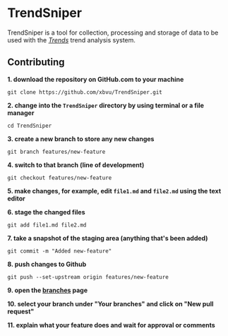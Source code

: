 # TrendSniper

TrendSniper is a tool for collection, processing and storage of data to be used with the [*Trends*](https://www.github.com/xbvu/Trends) trend analysis system.

## Contributing

**1. download the repository on GitHub.com to your machine**

`git clone https://github.com/xbvu/TrendSniper.git`

**2. change into the `TrendSniper` directory by using terminal or a file manager**

`cd TrendSniper`

**3. create a new branch to store any new changes**

`git branch features/new-feature`

**4. switch to that branch (line of development)**

`git checkout features/new-feature`

**5. make changes, for example, edit `file1.md` and `file2.md` using the text editor**

**6. stage the changed files**

`git add file1.md file2.md`

**7. take a snapshot of the staging area (anything that's been added)**

`git commit -m "Added new-feature"`

**8. push changes to Github**

`git push --set-upstream origin features/new-feature`

**9. open the [branches](https://github.com/xbvu/TrendSniper/branches) page**

**10. select your branch under "Your branches" and click on "New pull request"**

**11. explain what your feature does and wait for approval or comments**
